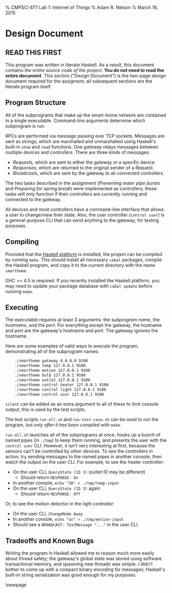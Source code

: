 % CMPSCI 677 Lab 1: Internet of Things
% Adam R. Nelson
% March 16, 2015

Design Document
===============

READ THIS FIRST
---------------

This program was written in literate Haskell. As a result, this document
contains _the entire source code of the project_. **You do not need to read the
entire document**. This section ("Design Document") is the two-page design
document required for the assigment; all subsequent sections are the literate
program itself.

Program Structure
-----------------

All of the subprograms that make up the smart-home network are contained in
a single executable. Command-line arguments determine which subprogram is run.

RPCs are performed via message passing over TCP sockets. Messages are sent as
strings, which are marshalled and unmarshalled using Haskell's built-in `show`
and `read` functions. One _gateway_ relays messages between multiple _devices_
and _controllers_. There are three kinds of messages:

* _Requests_, which are sent to either the gateway or a specific device.
* _Responses_, which are returned to the original sender of a Request.
* _Broadcasts_, which are sent by the gateway to all connected controllers.

The two tasks described in the assignment (_Preventing water pipe bursts_ and
_Preparing for spring break_) were implemented as controllers; these tasks will
only function if their controllers are currently running and connected to the
gateway.

All devices and most controllers have a command-line interface that allows
a user to change/view their state. Also, the user controller (`control user`) is
a general-purpose CLI that can send anything to the gateway, for testing
purposes.

Compiling
---------

Provided that the [Haskell platform][hs] is installed, the project can be
compiled by running `make`. This should install all necessary `cabal` packages,
compile the Haskell program, and copy it to the current directory with the name
`smarthome`.

GHC >= 4.5 is required. If you recently installed the Haskell platform, you may
need to update your package database with `cabal update` before running `make`.

[hs]: https://www.haskell.org/platform/ 

Executing
---------

The executable requires at least 3 arguments: the _subprogram name_, the
_hostname_, and the _port_. For everything except the gateway, the hostname and
port are the gateway's hostname and port. The gateway ignores the hostname.

Here are some examples of valid ways to execute the program, demonstrating all
of the subprogram names:

```bash
    ./smarthome gateway 0.0.0.0 9100
    ./smarthome temp 127.0.0.1 9100
    ./smarthome motion 127.0.0.1 9100
    ./smarthome bulb 127.0.0.1 9100
    ./smarthome outlet 127.0.0.1 9100
    ./smarthome control heater 127.0.0.1 9100
    ./smarthome control light 127.0.0.1 9100
    ./smarthome control user 127.0.0.1 9100
```

`silent` can be added as an extra argument to all of these to limit console
output; this is used by the test scripts.

The test scripts `run-all.sh` and `run-test-case.sh` can be used to run the
program, but _only after it has been compiled with `make`_.

`run-all.sh` launches all of the subprograms at once, hooks up a bunch of named
pipes (in `./tmp`) to keep them running, and presents the user with the
`control user` CLI. However, it isn't very interesting at first, because the
sensors can't be controlled by other devices. To see the controllers in action,
try sending messages to the named pipes in another console, then watch the
output on the user CLI. For example, to see the heater controller:

* On the user CLI, `QueryState (ID 3)` (outlet ID may be different)
    * Should return `RESPONSE: On`
* In another console, `echo "30" > ./tmp/temp-input`
* On the user CLI, `QueryState (ID 3)` again
    * Should return `RESPONSE: Off`

Or, to see the motion detector in the light controller:

* On the user CLI, `ChangeMode Away`
* In another console, `echo "on" > ./tmp/motion-input`
* Should see a `BROADCAST: TextMessage "..."` in the user CLI.

Tradeoffs and Known Bugs
------------------------

Writing the program in Haskell allowed me to reason much more easily about
thread safety; the gateway's global state was stored using software
transactional memory, and spawning new threads was simple. I didn't bother to
come up with a compact binary encoding for messages; Haskell's built-in string
serialization was good enough for my purposes.

\newpage

